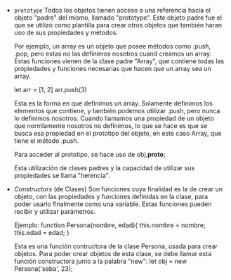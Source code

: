 * `prototype`
  Todos los objetos tienen acceso a una referencia hacia el objeto "padre" del mismo, llamado "prototype". Este objeto padre fue el que se utilizó como plantilla para crear otros objetos que también haran uso de sus propiedades y métodos.

  Por ejemplo, un array es un objeto que posee métodos como .push, .pop, pero estas no las definimos nosotros cuand creamos un array. Estas funciones vienen de la clase padre "Array", que contiene todas las propiedades y funciones necesarias que hacen que un array sea un array.

  let arr = [1, 2]
  arr.push(3)

  Esta es la forma en que definimos un array. Solamente definimos los elementos que contiene, y también podemos utilizar .push, pero nunca lo definimos nosotros. Cuando llamamos una propiedad de un objeto que normlamente nosotros no definimos, lo que se hace es que se busca esa propiedad en el prototipo del objeto, en este caso Array, que tiene el método .push.

  Para acceder al prototipo, se hace uso de obj.__proto__; 

  Esta utilización de clases padres y la capacidad de utilizar sus propiedades se llama "herencia".

* _Constructors_ (de Clases)
  Son funciones cuya finalidad es la de crear un objeto, con las propiedades y funciones definidas en la clase, para poder usarlo finalmente como una variable. Estas funciones pueden recibir y utilizar parámetros. 

  Ejemplo:
  function Persona(nombre, edad){
    this.nombre = nombre;
    this.edad = edad;
  }

  Esta es una función contructora de la clase Persona, usada para crear objetos. Para poder crear objetos de esta clase, se debe llamar esta función constructora junto a la palabra "new":
  let obj = new Persona('seba', 23);